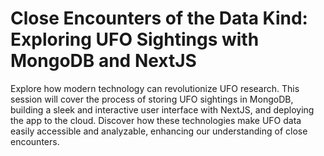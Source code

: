 # Close Encounters of the Data Kind: Exploring UFO Sightings with MongoDB and NextJS

Explore how modern technology can revolutionize UFO research. This session will cover the process of storing UFO sightings in MongoDB, building a sleek and interactive user interface with NextJS, and deploying the app to the cloud. Discover how these technologies make UFO data easily accessible and analyzable, enhancing our understanding of close encounters.

